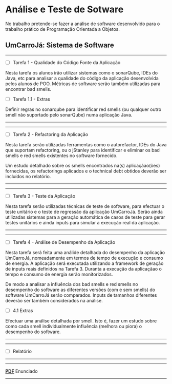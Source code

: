 # Análise e Teste de Sotware

No trabalho pretende-se fazer a análise de software desenvolvido para o trabalho prático de Programação Orientada a Objetos.
## UmCarroJá: Sistema de Software

---
- [ ] Tarefa 1 - Qualidade do Código Fonte da Aplicação

Nesta tarefa os alunos irão utilizar sistemas como o sonarQube, IDEs do Java, etc para analisar a qualidade do código da aplicação desenvolvida pelos alunos de POO. Métricas de software serão também utilizadas para encontrar bad smells.
    
 - [ ] Tarefa 1.1 - Extras
    
Definir regras no sonarqube para identificar red smells (ou qualquer outro smell não suportado pelo sonarQube) numa aplicação Java.

---
---
- [ ] Tarefa 2 - Refactoring da Aplicação

Nesta tarefa serão utilizadas ferramentas como o autorefactor, IDEs do Java que suportam refactoring, ou o jStanley para identificar e eliminar os bad smells e red smells existentes no software fornecido.

Um estudo detalhado sobre os smells encontrados na(s) aplicaçãao(ões) fornecidas, os refactorings aplicados e o technical debt obtidos deverão ser incluídos no relatório.

---
---
- [ ] Tarefa 3 - Teste da Aplicação 

Nesta tarefa serão utilizadas técnicas de teste de software, para efectuar o teste unitário e o teste de regressão da aplicação UmCarroJá. Serão ainda utilizadas sistemas para a geração automática de casos de teste para gerar testes unitários e ainda inputs para simular a execução real da aplicação.

---
---
- [ ] Tarefa 4 - Análise de Desempenho da Aplicação
    
Nesta tarefa será feita uma análide detalhada do desempenho da aplicação UmCarroJá, nomeadamente em termos de tempo de execução e consumo de energia. A aplicação será executada utilizando a framework de geração de inputs reais definidos na Tarefa 3. Duranta a execução da aplicaçãao o tempo e consumo de energia serão monitorizados.

De modo a analisar a influência dos bad smells e red smells no desempenho do software as diferentes versões (com e sem smells) do software UmCarroJá serão comparados. Inputs de tamanhos diferentes deverão ser também considerados na análise.

- [ ] 4.1 Extras

Efectuar uma análise detalhada por smell. Isto é, fazer um estudo sobre como cada smell individualmente influência (melhora ou piora) o desempenho do software.

---
---
- [ ] Relatório
---

---

[**PDF**](https://github.com/Dukawp/ATS-2019/blob/master/projeto.pdf) Enunciado


---
